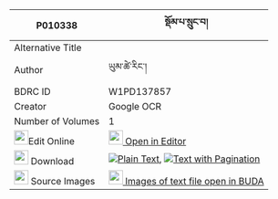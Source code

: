 |P010338|སྡོམ་པ་སྲུང་བ། 
| --- | --- 
|Alternative Title |
|Author| ཡུམ་ཚེ་རིང་།
|BDRC ID | W1PD137857
|Creator | Google OCR
|Number of Volumes| 1
|<img width="25" src="https://img.icons8.com/color/25/000000/edit-property.png">Edit Online| [<img width="25" src="https://avatars.githubusercontent.com/u/45091458?s=200&v=4"> Open in Editor](http://editor.openpecha.org/P010338)
|<img width="25" src="https://img.icons8.com/fluent/48/000000/download-2.png"/>  Download | [![](https://img.icons8.com/color/20/000000/txt.png)Plain Text](https://github.com/Openpecha/P010338/releases/download/v1/dompa_sungwa_plain_P010338.zip), [![](https://img.icons8.com/color/20/000000/txt.png)Text with Pagination](https://github.com/Openpecha/P010338/releases/download/v1/dompa_sungwa_pages_P010338.zip)
|<img width="25" src="https://img.icons8.com/plasticine/100/000000/pictures-folder.png"/>  Source Images | [<img width="25" src="https://library.bdrc.io/icons/BUDA-small.svg"> Images of text file open in BUDA](https://library.bdrc.io/show/bdr:W1PD137857)